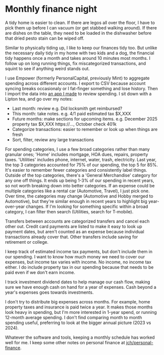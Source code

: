 # Monthly finance night

A tidy home is easier to clean. If there are legos all over the floor, I have to pick them up before I can vacuum (or get stabbed walking around). If there are dishes on the table, they need to be loaded in the dishwasher before that dried pesto stain can be wiped off.

Similar to physically tiding up, I like to keep our finances tidy too. But unlike the necessary daily tidy in my home with two kids and a dog, the financial tidy happens once a month and takes around 10 minutes most months. I follow up on long running things, fix miscategorized transactions, and squint to see if anything weird stands out.

I use Empower (formerly PersonalCapital, previously Mint) to aggregate spending across different accounts. I export to CSV because account syncing breaks occasionaly or I fat-finger something and lose history. Then I import the data into [an app I made](https://jch.app) to review spending. I sit down with a Lipton tea, and go over my notes:

* Last month: review e.g. Did locksmith get reimbursed?
* This month: take notes. e.g. 4/1 paid estimated tax $X,XXX
* Future months: make sections for upcoming items. e.g. December 2025 property tax $X,XXX https://..., October check 401k
* Categorize transactions: easier to remember or look up when things are fresh
* Sort, filter, review any large transactions

For spending categories, I use a few broad categories rather than many granular ones; 'Home' includes mortgage, HOA dues, repairs, property taxes. 'Utilities' includes phone, internet, water, trash, electricity. Last year, the top 3 categories accounted for 75% of our spending, the top 5 for 85%. It's easier to remember fewer categories and consistently label things. Outside of the top categories, there's a 'General Merchandise' category for any one off things. It ends up being 1-3% of our spending in recent years, so not worth breaking down into better categories. If an expense could be multiple categories like a rental car (Automotive, Travel), I just pick one. Over time, the categories may change (Automotive and Hobby merged to Automotive), but they're similar enough in recent years to highlight big year-over-year changes. If I'm looking for something specific within a broad category, I can filter then search (Utilities, search for T-mobile).

Transfers between accounts are categorized transfers and cancel each other out. Credit card payments are listed to make it easy to look up payment dates, but aren't counted as an expense because individual transactions already cover that. Other transfers include saving for retirement or college.

I keep track of estimated income tax payments, but don't include them in our spending. I want to know how much money we need to cover our expenses, but income tax varies with income. No income, no income tax either. I do include property tax in our spending because that needs to be paid even if we don't earn income.

I track investment dividend dates to help manage our cash flow, making sure we have enough cash on hand for a year of expenses. Cash beyond a year's expenses goes towards investments.

I don't try to distribute big expenses across months. For example, home property taxes and insurance is paid twice a year. It makes those months look heavy in spending, but I'm more interested in 1-year spend, or running 12-month average spending. I don't find comparing month to month spending useful, preferring to look at the bigger annual picture (2023 vs 2024).

Whatever the software and tools, keeping a monthly schedule has worked well for me. I keep some other notes on personal finance at [jch/personal-finance](https://github.com/jch/personal-finance).
